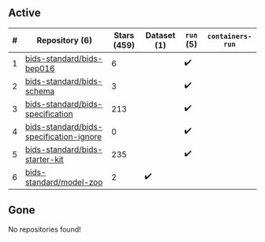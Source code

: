 ## Active
| # | Repository (6) | Stars (459) | Dataset (1) | `run` (5) | `containers-run` |
| --- | --- | --- | --- | --- | --- |
| 1 | [bids-standard/bids-bep016](https://github.com/bids-standard/bids-bep016) | 6 |  | :heavy_check_mark: |  |
| 2 | [bids-standard/bids-schema](https://github.com/bids-standard/bids-schema) | 3 |  | :heavy_check_mark: |  |
| 3 | [bids-standard/bids-specification](https://github.com/bids-standard/bids-specification) | 213 |  | :heavy_check_mark: |  |
| 4 | [bids-standard/bids-specification-ignore](https://github.com/bids-standard/bids-specification-ignore) | 0 |  | :heavy_check_mark: |  |
| 5 | [bids-standard/bids-starter-kit](https://github.com/bids-standard/bids-starter-kit) | 235 |  | :heavy_check_mark: |  |
| 6 | [bids-standard/model-zoo](https://github.com/bids-standard/model-zoo) | 2 | :heavy_check_mark: |  |  |

## Gone
No repositories found!
